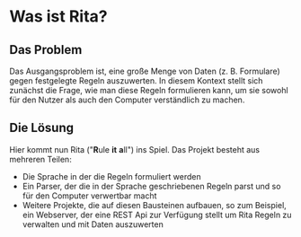 # Was ist Rita?
## Das Problem
Das Ausgangsproblem ist, eine große Menge von Daten (z. B. Formulare) gegen festgelegte Regeln auszuwerten. In diesem Kontext stellt sich zunächst die Frage, wie man diese Regeln formulieren kann, um sie sowohl für den Nutzer als auch den Computer verständlich zu machen.

## Die Lösung
Hier kommt nun Rita ("**R**ule **it** **a**ll") ins Spiel. Das Projekt besteht aus mehreren Teilen:

- Die Sprache in der die Regeln formuliert werden
- Ein Parser, der die in der Sprache geschriebenen Regeln parst und so für den Computer verwertbar macht
- Weitere Projekte, die auf diesen Bausteinen aufbauen, so zum Beispiel, ein Webserver, der eine REST Api zur Verfügung stellt um Rita Regeln zu verwalten und mit Daten auszuwerten